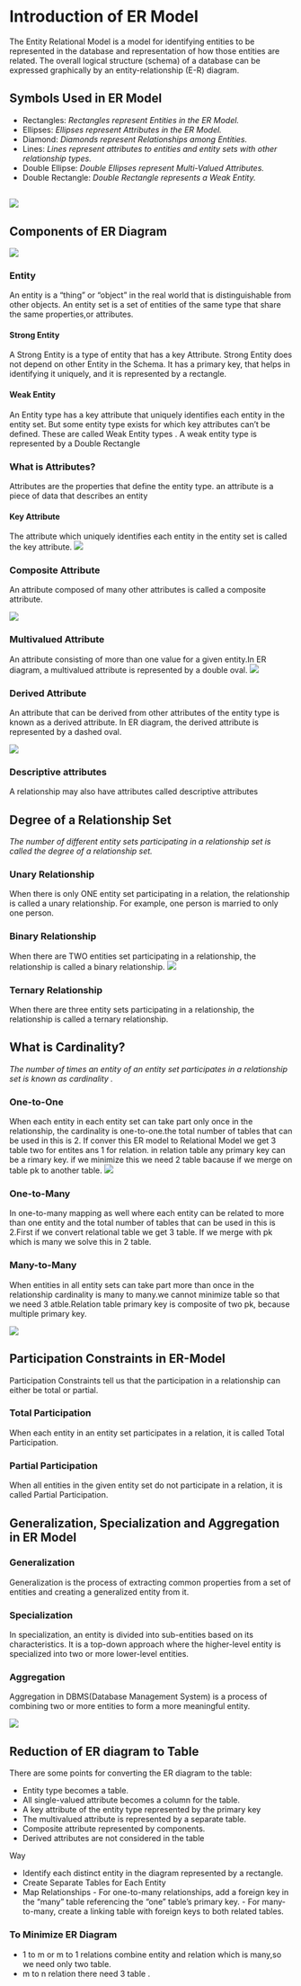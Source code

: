 # Introduction of ER Model

The Entity Relational Model is a model for identifying entities to be represented in the database and representation of how those entities are related. The overall logical structure (schema) of a database can be expressed graphically by an entity-relationship (E-R) diagram.

## Symbols Used in ER Model 

- Rectangles: _Rectangles represent Entities in the ER Model._
- Ellipses: _Ellipses represent Attributes in the ER Model._
- Diamond: _Diamonds represent Relationships among Entities._
- Lines: _Lines represent attributes to entities and entity sets with other relationship types._
- Double Ellipse: _Double Ellipses represent Multi-Valued Attributes._
- Double Rectangle: _Double Rectangle represents a Weak Entity._

##
  <img src="https://media.geeksforgeeks.org/wp-content/uploads/20230428115454/Introduction-to-ER-Model-2-768.webp"/>

## Components of ER Diagram 

<img src="https://media.geeksforgeeks.org/wp-content/uploads/20230428090323/Introduction-to-ER-Model-1-768.webp"/>


### Entity
An entity is a “thing” or “object” in the real world that is distinguishable from other objects.
An entity set is a set of entities of the same type that share the same properties,or attributes.

#### Strong Entity 
A Strong Entity is a type of entity that has a key Attribute. Strong Entity does not depend on other Entity in the Schema. It has a primary key, that helps in identifying it uniquely, and it is represented by a rectangle. 

#### Weak Entity 
An Entity type has a key attribute that uniquely identifies each entity in the entity set. But some entity type exists for which key attributes can’t be defined. These are called Weak Entity types . A weak entity type is represented by a Double Rectangle

###  What is Attributes?

Attributes are the properties that define the entity type. an attribute is a piece of data that describes an entity

 #### Key Attribute
The attribute which uniquely identifies each entity in the entity set is called the key attribute.
<img src="https://media.geeksforgeeks.org/wp-content/uploads/Database-Management-System-ER-Model-3.png"/>

### Composite Attribute
An attribute composed of many other attributes is called a composite attribute.

<img src="https://media.geeksforgeeks.org/wp-content/uploads/Database-Management-System-ER-Model-4.png"/>

### Multivalued Attribute
  An attribute consisting of more than one value for a given entity.In ER diagram, a multivalued attribute is represented by a double oval. 
<img src="https://media.geeksforgeeks.org/wp-content/uploads/Database-Management-System-ER-Model-5.png"/>

 ### Derived Attribute

An attribute that can be derived from other attributes of the entity type is known as a derived attribute. In ER diagram, the derived attribute is represented by a dashed oval. 

<img src="https://media.geeksforgeeks.org/wp-content/uploads/Database-Management-System-ER-Model-6.png"/>

### Descriptive attributes
A relationship may also have attributes called descriptive attributes

## Degree of a Relationship Set
_The number of different entity sets participating in a relationship set is called the degree of a relationship set._

### Unary Relationship
When there is only ONE entity set participating in a relation, the relationship is called a unary relationship. For example, one person is married to only one person. 

### Binary Relationship
 When there are TWO entities set participating in a relationship, the relationship is called a binary relationship.
<img src="https://media.geeksforgeeks.org/wp-content/uploads/Database-Management-System-ER-Model-8.png"/>

 ### Ternary Relationship
 When there are three entity sets participating in a relationship, the relationship is called a ternary relationship. 

## What is Cardinality? 
_The number of times an entity of an entity set participates in a relationship set is known as cardinality ._

### One-to-One
When each entity in each entity set can take part only once in the relationship, the cardinality is one-to-one.the total number of tables that can be used in this is 2. 
If conver this ER model to Relational Model we get 3 table two for entites ans 1 for relation. in relation table any primary key can be a rimary key. if we minimize this we need 2 table
bacause if we merge on table pk to another table.
<img src="https://media.geeksforgeeks.org/wp-content/uploads/20230920133529/onetoone.jpg"/>

### One-to-Many
 In one-to-many mapping as well where each entity can be related to more than one entity and the total number of tables that can be used in this is 2.First if we convert relational table we get 3 table. If we merge with pk which is many we solve this in 2 table.

###  Many-to-Many
When entities in all entity sets can take part more than once in the relationship cardinality is many to many.we cannot minimize table so that we need 3 atble.Relation table primary key is composite of two pk, because multiple primary key.

<img src="https://media.geeksforgeeks.org/wp-content/uploads/20230920133746/manytomany.jpg"/>

## Participation Constraints in ER-Model
Participation Constraints tell us that the participation in a relationship can either be total or partial. 

### Total Participation

When each entity in an entity set participates in a relation, it is called Total Participation. 

### Partial Participation

When all entities in the given entity set do not participate in a relation, it is called Partial Participation. 

## Generalization, Specialization and Aggregation in ER Model

### Generalization
Generalization is the process of extracting common properties from a set of entities and creating a generalized entity from it. 

### Specialization
In specialization, an entity is divided into sub-entities based on its characteristics. It is a top-down approach where the higher-level entity is specialized into two or more lower-level entities.



### Aggregation
Aggregation in DBMS(Database Management System) is a process of combining two or more entities to form a more meaningful entity.

<img src="https://media.geeksforgeeks.org/wp-content/uploads/20230612113346/aggregation.webp"/>

## Reduction of ER diagram to Table

There are some points for converting the ER diagram to the table:
- Entity type becomes a table.
- All single-valued attribute becomes a column for the table.
- A key attribute of the entity type represented by the primary key
- The multivalued attribute is represented by a separate table.
- Composite attribute represented by components.
- Derived attributes are not considered in the table

Way
- Identify each distinct entity in the diagram represented by a rectangle.
- Create Separate Tables for Each Entity
- Map Relationships
        - For one-to-many relationships, add a foreign key in the “many” table referencing the “one” table’s primary key.
        - For many-to-many, create a linking table with foreign keys to both related tables.

### To Minimize ER Diagram

- 1 to m or m to 1 relations combine entity and relation which is many,so we need only two table.
- m to n relation there need 3 table .



